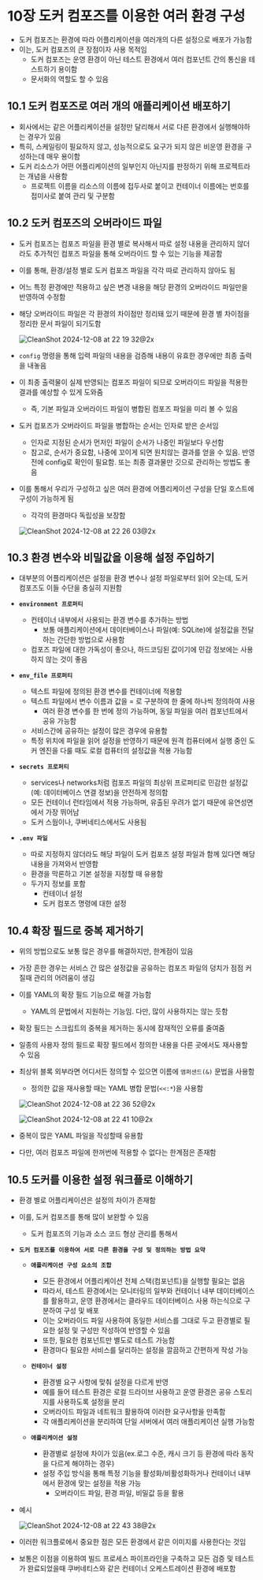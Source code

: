 # 10장 도커 컴포즈를 이용한 여러 환경 구성
- 도커 컴포즈는 환경에 따라 어플리케이션을 여러개의 다른 설정으로 배포가 가능함
- 이는, 도커 컴포즈의 큰 장점이자 사용 목적임
  - 도커 컴포즈는 운영 환경이 아닌 테스트 환경에서 여러 컴포넌트 간의 통신을 테스트하기 용이함
  - 문서화의 역할도 할 수 있음

## 10.1 도커 컴포즈로 여러 개의 애플리케이션 배포하기
- 회사에서는 같은 어플리케이션을 설정만 달리해서 서로 다른 환경에서 실행해야하는 경우가 있음
- 특히, 스케일링이 필요하지 않고, 성능적으로도 요구가 되지 않은 비운영 환경을 구성하는데 매우 용이함
- 도커 리소스가 어떤 어플리케이션의 일부인지 아닌지를 판정하기 위해 프로젝트라는 개념을 사용함
  - 프로젝트 이름을 리소스의 이름에 접두사로 붙이고 컨테이너 이름에는 번호를 접미사로 붙여 관리 및 구분함 

## 10.2 도커 컴포즈의 오버라이드 파일
- 도커 컴포즈는 컴포즈 파일을 환경 별로 복사해서 따로 설정 내용을 관리하지 않더라도 추가적인 컴포즈 파일을 통해 오버라이드 할 수 있는 기능을 제공함
- 이를 통해, 환경/설정 별로 도커 컴포즈 파일을 각각 따로 관리하지 않아도 됨
- 어느 특정 환경에만 적용하고 싶은 변경 내용을 해당 환경의 오버라이드 파일만을 반영하여 수정함
- 해당 오버라이드 파일은 각 환경의 차이점만 정리돼 있기 때문에 환경 별 차이점을 정리한 문서 파일이 되기도함

  ![CleanShot 2024-12-08 at 22 19 32@2x](https://github.com/user-attachments/assets/7113831f-2941-49e0-b6dd-933794ecc1b1)

- `config` 명령을 통해 입력 파일의 내용을 검증해 내용이 유효한 경우에만 최종 출력을 내놓음
- 이 최종 출력물이 실제 반영되는 컴포즈 파일이 되므로 오버라이드 파일을 적용한 결과를 예상할 수 있게 도와줌
  - 즉, 기본 파일과 오버라이드 파일이 병합된 컴포즈 파일을 미리 볼 수 있음

- 도커 컴포즈가 오버라이드 파일을 병합하는 순서는 인자로 받은 순서임
  - 인자로 지정된 순서가 먼저인 파일이 순서가 나중인 파일보다 우선함
  - 참고로, 순서가 중요함, 나중에 꼬이게 되면 원치않는 결과를 얻을 수 있음. 반영 전에 config로 확인이 필요함. 또는 최종 결과물만 깃으로 관리하는 방법도 좋음
 
- 이를 통해서 우리가 구성하고 싶은 여러 환경에 어플리케이션 구성을 단일 호스트에 구성이 가능하게 됨
  - 각각의 환경마다 독립성을 보장함
 
  ![CleanShot 2024-12-08 at 22 26 03@2x](https://github.com/user-attachments/assets/cc7e099e-30cc-4a81-852b-1a55624eddde)

## 10.3 환경 변수와 비밀값을 이용해 설정 주입하기
- 대부분의 어플리케이션은 설정을 환경 변수나 설정 파일로부터 읽어 오는데, 도커 컴포즈도 이들 수단을 충실히 지원함

- **`environment 프로퍼티`**
  - 컨테이너 내부에서 사용되는 환경 변수를 추가하는 방법
	- 보통 애플리케이션에서 데이터베이스나 파일(예: SQLite)에 설정값을 전달하는 간단한 방법으로 사용함
  - 컴포즈 파일에 대한 가독성이 좋으나, 하드코딩된 값이기에 민감 정보에는 사용하지 않는 것이 좋음
- **`env_file 프로퍼티`**
  - 텍스트 파일에 정의된 환경 변수를 컨테이너에 적용함
  - 텍스트 파일에서 변수 이름과 값을 = 로 구분하여 한 줄에 하나씩 정의하여 사용
	- 여러 환경 변수를 한 번에 정의 가능하며, 동일 파일을 여러 컴포넌트에서 공유 가능함
  - 서비스간에 공유하는 설정이 많은 경우에 유용함
  - 특정 위치에 파일을 읽어 설정을 반영하기 때문에 원격 컴퓨터에서 실행 중인 도커 엔진을 다룰 때도 로컬 컴퓨터의 설정값을 적용 가능함
- **`secrets 프로퍼티`**
  - services나 networks처럼 컴포즈 파일의 최상위 프로퍼티로 민감한 설정값(예: 데이터베이스 연결 정보)을 안전하게 정의함
  - 모든 컨테이너 런타임에서 적용 가능하며, 유출된 우려가 없기 때문에 유연성면에서 가장 뛰어남
  - 도커 스웜이나, 쿠버네티스에서도 사용됨
- **`.env 파일`**
  - 따로 지정하지 않더라도 해당 파일이 도커 컴포즈 설정 파일과 함께 있다면 해당 내용을 가져와서 반영함
  - 환경을 막론하고 기본 설정을 지정할 때 유용함
  - 두가지 정보를 포함
    - 컨테이너 설정
    - 도커 컴포즈 명령에 대한 설정 

## 10.4 확장 필드로 중복 제거하기
- 위의 방법으로도 보통 많은 경우를 해결하지만, 한계점이 있음
- 가장 흔한 경우는 서비스 간 많은 설정값을 공유하는 컴포즈 파일의 덩치가 점점 커질때 관리의 어려움이 생김
- 이를 YAML의 확장 필드 기능으로 해결 가능함
  - YAML의 문법에서 지원하는 기능임. 다만, 많이 사용하지는 않는 듯함  

- 확장 필드는 스크립트의 중복을 제거하는 동시에 잠재적인 오류를 줄여줌
- 일종의 사용자 정의 필드로 확장 필드에서 정의한 내용을 다른 곳에서도 재사용할 수 있음
- 최상위 블록 외부라면 어디서든 정의할 수 있으면 이름에 `앰퍼샌드(&)` 문법을 사용함
  - 정의한 값을 재사용할 때는 YAML 병합 문법(`<<:*`)을 사용함

  ![CleanShot 2024-12-08 at 22 36 52@2x](https://github.com/user-attachments/assets/f7eac9e0-5db7-46ca-8eb6-d84ba5f81ee7)

  ![CleanShot 2024-12-08 at 22 41 10@2x](https://github.com/user-attachments/assets/f2de7433-7ac7-4cdc-9a4e-fbd4e4f8b5cb)

- 중복이 많은 YAML 파일을 작성할때 유용함
- 다만, 여러 컴포즈 파일에 한꺼번에 적용할 수 없다는 한계점은 존재함

## 10.5 도커를 이용한 설정 워크플로 이해하기
- 환경 별로 어플리케이션은 설정의 차이가 존재함
- 이를, 도커 컴포즈를 통해 많이 보완할 수 있음
  - 도커 컴포즈의 기능과 소스 코드 형상 관리를 통해서

- **`도커 컴포즈를 이용하여 서로 다른 환경을 구성 및 정의하는 방법 요약`**
  - **`애플리케이션 구성 요소의 조합`**
  	- 모든 환경에서 어플리케이션 전체 스택(컴포넌트)을 실행할 필요는 없음
  	- 따라서, 테스트 환경에서는 모니터링의 일부와 컨테이너 내부 데이터베이스를 활용하고, 운영 환경에서는 클라우드 데이터베이스 사용 하는식으로 구분하여 구성 및 배포
    - 이는 오버라이드 파일 사용하여 동일한 서비스를 그대로 두고 환경별로 필요한 설정 및 구성만 작성하여 반영할 수 있음
    - 또한, 필요한 컴포넌트만 별도로 테스트 가능함
    - 환경마다 필요한 서비스를 달리하는 설정을 깔끔하고 간편하게 작성 가능
  
  - **`컨테이너 설정`**
    - 환경별 요구 사항에 맞춰 설정을 다르게 반영
  	- 예를 들어 테스트 환경은 로컬 드라이브 사용하고 운영 환경은 공유 스토리지를 사용하도록 설정을 분리
  	- 오버라이드 파일과 네트워크 활용하여 이러한 요구사항을 만족함
  	- 각 애플리케이션을 분리하여 단일 서버에서 여러 애플리케이션 실행 가능함
  
  - **`애플리케이션 설정`**
    - 환경별로 설정에 차이가 있음(ex.로그 수준, 캐시 크기 등 환경에 따라 동작을 다르게 해야하는 경우)
  	- 설정 주입 방식을 통해 특정 기능을 활성화/비활성화하거나 컨테이너 내부에서 환경에 맞는 설정을 적용 가능
      - 오버라이드 파일, 환경 파일, 비밀값 등을 활용 

- 예시

  ![CleanShot 2024-12-08 at 22 43 38@2x](https://github.com/user-attachments/assets/bf2213e8-72e5-4970-b7c0-3d1f36a9f66a)

- 이러한 워크플로에서 중요한 점은 모든 환경에서 같은 이미지를 사용한다는 것임
- 보통은 이점을 이용하여 빌드 프로세스 파이프라인을 구축하고 모든 검증 및 테스트가 완료되었을때 쿠버네티스와 같은 컨테이너 오케스트레이션 환경에 배포함
